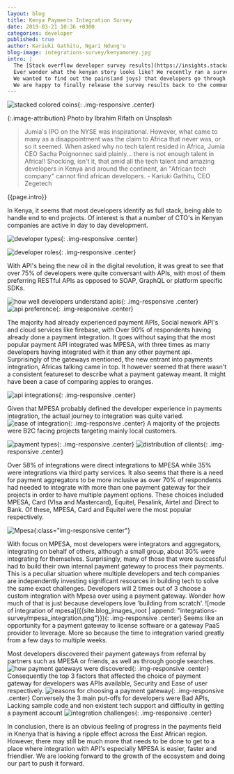 ```yaml
---
layout: blog
title: Kenya Payments Integration Survey
date: 2019-03-21 10:36 +0300
categories: developer 
published: true
author: Kariuki Gathitu, Ngari Ndung'u
blog-image: integrations-survey/kenyamoney.jpg
intro: | 
  The [Stack overflow developer survey results](https://insights.stackoverflow.com/survey/2019) came out recently  to tell an interesting story.
  Ever wonder what the kenyan story looks like? We recently ran a survey within the developer community in Kenya, with the aim of understanding the state of the payment integrations ecosystem.
  We wanted to find out the pains(and joys) that developers go through while integrating payments in Kenya.
  We are happy to finally release the survey results back to the community to hopefully help move us all a step forward. 
---
```

![stacked colored coins](/assets/images/blog/{{page.blog-image}}){: .img-responsive .center}

{:.image-attribution}
Photo by Ibrahim Rifath on Unsplash

> Jumia's IPO on the NYSE was inspirational. However, what came to many as a disappointment was the claim to Africa that never was, or so it seemed.
When asked why no tech talent resided in Africa, Jumia CEO Sacha Poignonnec said plainly... there is not enough talent in Africa!!
Shocking, isn't it, that amid all the tech talent and amazing developers in Kenya and around the continent, an "African tech company" cannot find african developers. - Kariuki Gathitu, CEO Zegetech

{{page.intro}}

In Kenya, it seems that most developers identify as full stack, being able to handle end to end projects.
Of interest is that a number of CTO's in Kenyan companies are active in day to day development.

![developer types](/assets/images/blog/integrations-survey/developer_types.png){: .img-responsive .center}

![developer roles](/assets/images/blog/integrations-survey/developer_roles.png){: .img-responsive .center}

With API's being the new oil in the digital revolution, it was great to see that over 75% of developers were quite conversant with APIs, with most of them preferring RESTful APIs as opposed to SOAP, GraphQL or platform specific SDKs. 

![how well developers understand apis](/assets/images/blog/integrations-survey/conversant.png){: .img-responsive .center}
![api preference](/assets/images/blog/integrations-survey/api_preference.png){: .img-responsive .center}

The majority had already experienced  payment APIs, Social nework API's and cloud services like firebase, with Over 90% of respondents having already done a payment integration. 
It goes without saying that the most popular payment API integrated was MPESA, with three times as many developers having integrated with it than any other payment api.
Surprisingly of the gateways mentioned, the new entrant into payments integration, Africas talking came in top.
It however seemed that there wasn't a consistent featureset to describe what a payment gateway meant.
It might have been a case of comparing apples to oranges. 

![api integrations](/assets/images/blog/integrations-survey/integrated_with.png){: .img-responsive .center}

Given that MPESA probably defined the developer experience in payments integration, the actual journey to integration was quite varied.
![ease of integration](/assets/images/blog/integrations-survey/ease_of_integration.png){: .img-responsive .center}
A majority of the projects were B2C facing projects targeting mainly local customers.

![payment types](/assets/images/blog/integrations-survey/payment_types.png){: .img-responsive .center}
![distribution of clients](/assets/images/blog/integrations-survey/client_distribution.png){: .img-responsive .center}

Over 58% of integrations were direct integrations to MPESA while 35% were integrations via third party services.
It also seems that there is a need for payment aggregators to be more inclusive as over 70% of respondents had needed to integrate with more than one payment gateway for their projects in order to have multiple payment options.
These choices included MPESA, Card (VIsa and Mastercard), Equitel, Pesalink, Airtel and Direct to Bank. Of these, MPESA, Card and Equitel were the most popular respectively. 

![Mpesa](/assets/images/blog/integrations-survey/mpesa_daraja.png){:class="img-responsive center"}

With focus on MPESA, most developers were integrators and aggregators, integrating on behalf of others, although a small group, about 30% were integrating for themselves.
Surprisingly, many of those that were successful had to build their own internal payment gateway to process their payments.
This is a peculiar situation where multiple developers and tech companies are independently investing significant resources in building tech to solve the same exact challenges.
Developers will 2 times out of 3 choose a custom integration with Mpesa over using a payment gateway.
Wonder how much of that is just because developers love 'building from scratch'.
![mode of integration of mpesa]({{site.blog_images_root | append: "integrations-survey/mpesa_integration.png"}}){: .img-responsive .center}
Seems like an opportunity for a payment gateway to license software or a gateway PaaS provider to leverage.
More so because the time to integration varied greatly from a few days to multiple weeks. 

Most developers discovered their payment gateways from referral by partners such as MPESA or friends, as well as through google searches.
![how payment gateways were discovered](/assets/images/blog/integrations-survey/pgw_discovery.png){: .img-responsive .center}
Consequently the top 3 factors that affected the choice of payment gateway for developers was APIs available, Security and Ease of user respectively.
![reasons for choosing a payment gateway](/assets/images/blog/integrations-survey/choice_of_gateway.png){: .img-responsive .center}
Conversely the 3 main put-offs for developers were Bad APIs, Lacking sample code and non existent tech support and difficulty in getting a payment account
![integration challenges](/assets/images/blog/integrations-survey/integration_challenges.png){: .img-responsive .center}

In conclusion, there is an obvious feeling of progress in the payments field in Knenya that is having a ripple effect across the East African region. However, there may still be much more that needs to be done to get to a place where integration with API's especially MPESA is easier, faster and friendlier. We are looking forward to the growth of the ecosystem and doing our part to push it forward.